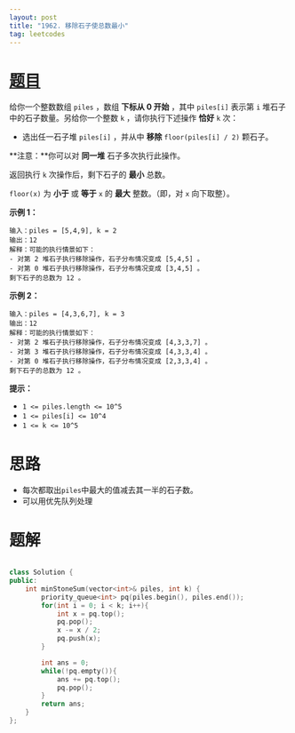 ```yaml
---
layout: post
title: "1962. 移除石子使总数最小"
tag: leetcodes
---
```


# [题目](https://leetcode.cn/problems/remove-stones-to-minimize-the-total/) 

给你一个整数数组 `piles` ，数组 **下标从 0 开始** ，其中 `piles[i]` 表示第 `i` 堆石子中的石子数量。另给你一个整数 `k` ，请你执行下述操作 **恰好** `k` 次：

- 选出任一石子堆 `piles[i]` ，并从中 **移除** `floor(piles[i] / 2)` 颗石子。

**注意：**你可以对 **同一堆** 石子多次执行此操作。

返回执行 `k` 次操作后，剩下石子的 **最小** 总数。

`floor(x)` 为 **小于** 或 **等于** `x` 的 **最大** 整数。（即，对 `x` 向下取整）。

 

**示例 1：**

```
输入：piles = [5,4,9], k = 2
输出：12
解释：可能的执行情景如下：
- 对第 2 堆石子执行移除操作，石子分布情况变成 [5,4,5] 。
- 对第 0 堆石子执行移除操作，石子分布情况变成 [3,4,5] 。
剩下石子的总数为 12 。
```

**示例 2：**

```
输入：piles = [4,3,6,7], k = 3
输出：12
解释：可能的执行情景如下：
- 对第 2 堆石子执行移除操作，石子分布情况变成 [4,3,3,7] 。
- 对第 3 堆石子执行移除操作，石子分布情况变成 [4,3,3,4] 。
- 对第 0 堆石子执行移除操作，石子分布情况变成 [2,3,3,4] 。
剩下石子的总数为 12 。
```

 

**提示：**

- `1 <= piles.length <= 10^5`
- `1 <= piles[i] <= 10^4`
- `1 <= k <= 10^5`



# 思路

* 每次都取出`piles`中最大的值减去其一半的石子数。
* 可以用优先队列处理



# 题解

```cpp

class Solution {
public:
    int minStoneSum(vector<int>& piles, int k) {
        priority_queue<int> pq(piles.begin(), piles.end());
        for(int i = 0; i < k; i++){
            int x = pq.top();
            pq.pop();
            x -= x / 2;
            pq.push(x);
        }

        int ans = 0;
        while(!pq.empty()){
            ans += pq.top();
            pq.pop();
        }
        return ans;
    }
};
```

